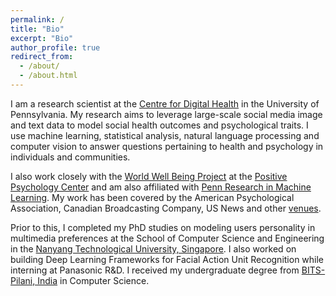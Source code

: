 ```yaml
---
permalink: /
title: "Bio"
excerpt: "Bio"
author_profile: true
redirect_from: 
  - /about/
  - /about.html
---
```


I am a research scientist at the [Centre for Digital Health](http://centerfordigitalhealth.upenn.edu/) in the University of Pennsylvania. My research aims to leverage large-scale social media image and text data to model social health outcomes and psychological traits. I use machine learning, statistical analysis, natural language processing and computer vision to answer questions pertaining to health and psychology in individuals and communities. 

I also work closely with the [World Well Being Project](http://www.wwbp.org/) at the [Positive Psychology Center](https://ppc.sas.upenn.edu/) and am also affiliated with [Penn Research in Machine Learning](https://priml.upenn.edu/). My work has been covered by the American Psychological Association, Canadian Broadcasting Company, US News and other [venues](https://chandrasg.github.io/media/).
 
Prior to this, I completed my PhD studies on modeling users personality in multimedia preferences at the School of Computer Science and Engineering in the [Nanyang Technological University, Singapore](http://ntu.edu.sg). I also worked on building Deep Learning Frameworks for Facial Action Unit Recognition while interning at Panasonic R&D. I received my undergraduate degree from [BITS-Pilani, India](http://www.bits-pilani.ac.in/hyderabad) in Computer Science.

